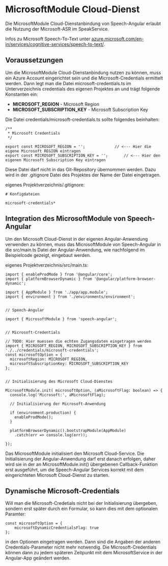 # MicrosoftModule Cloud-Dienst

Die MicrosoftModule Cloud-Dienstanbindung von Speech-Angular erlaubt die Nutzung der Microsoft-ASR im SpeakService.

Infos zu Microsoft Speech-To-Text unter [azure.microsoft.com/en-in/services/cognitive-services/speech-to-text/](https://azure.microsoft.com/en-in/services/cognitive-services/speech-to-text/).


## Voraussetzungen

Um die MicrosoftModule Cloud-Dienstanbindung nutzen zu können, muss ein Azure Account eingerichtet sein und die Microsoft-Credentials ermittelt werden. Dann legt man die Datei microsoft-credentials.ts im Unterverzeichnis credentials des eigenen Projektes an und trägt folgende Konstanten ein:

* **MICROSOFT_REGION** - Microsoft Region
* **MICROSOFT_SUBSCRIPTION_KEY** - Microsoft Subscription Key


Die Datei credentials/microsoft-credentials.ts sollte folgendes beinhalten:

	/**
	 * Microsoft Credentials
	 */
	
	export const MICROSOFT_REGION = ''; 			// <--- Hier die eigene Microsoft REGION eintragen
	export const MICROSOFT_SUBSCRIPTION_KEY = '';   	// <--- Hier den eigenen Microsoft Subscription Key eintragen 


Diese Datei darf nicht in das Git-Repository übernommen werden. Dazu wird in der .gitignore Datei des Projektes der Name der Datei eingetragen.

eigenes Projektverzeichnis/.gitignore:
 
	# Konfigdateien

	microsoft-credentials*


## Integration des MicrosoftModule von Speech-Angular

Um den Microsoft Cloud-Dienst in der eigenen Angular-Anwendung verwenden zu können, muss das MicrosoftModule von Speech-Angular in die src/main.ts Datei der Angular-Anwendung, wie nachfolgend im Beispielcode gezeigt, eingebaut werden.

eigenes Projektverzeichnis/src/main.ts:

	import { enableProdMode } from '@angular/core';
	import { platformBrowserDynamic } from '@angular/platform-browser-dynamic';
	
	import { AppModule } from './app/app.module';
	import { environment } from './environments/environment';
	
	
	// Speech-Angular 
	
	import { MicrosoftModule } from 'speech-angular';
	
	
	// Microsoft-Credentials
	
	// TODO: Hier muessen die echten Zugangsdaten eingetragen werden
	import { MICROSOFT_REGION, MICROSOFT_SUBSCRIPTION_KEY } from './../credentials/microsoft-credentials';
	const microsoftOption = {
	  microsoftRegion: MICROSOFT_REGION,
	  microsoftSubscriptionKey: MICROSOFT_SUBSCRIPTION_KEY
	};
	
	
	// Initialisierung des Microsoft Cloud-Dienstes
	
	MicrosoftModule.init( microsoftOption, (aMicrosoftFlag: boolean) => {
	  console.log('Microsoft:', aMicrosoftFlag);
	
	  // Initialisierung der Microsoft-Anwendung 

	  if (environment.production) {
	    enableProdMode();
	  }
	
	  platformBrowserDynamic().bootstrapModule(AppModule)
	    .catch(err => console.log(err));
	
	});


Das MicrosoftModule initialisiert den Microsoft Cloud-Service. Die Initialisierung der Angular-Anwendung darf erst danach erfolgen, daher wird sie in der an MicrosoftModule.init() übergebenen Callback-Funktion erst ausgeführt, um die Speech-Angular Services korrekt mit dem eingerichteten Microsoft Cloud-Dienst zu starten.


## Dynamische Microsoft-Credentials

Will man die Microsoft-Credetials nicht bei der Initialisierung übergeben, sondern erst später durch ein Formular, so kann dies mit dem optionalen Paramter: 

	const microsoftOption = {
		microsoftDynamicCredentialsFlag: true 
	};
	
in den Optionen eingetragen werden. Dann sind die Angaben der anderen Credentials-Parameter nicht mehr notwendig.
Die Microsoft-Credentials können dann zu jedem späteren Zeitpunkt mit dem MicrosoftService in der Angular-App geändert werden.




